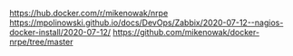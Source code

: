 https://hub.docker.com/r/mikenowak/nrpe 
https://mpolinowski.github.io/docs/DevOps/Zabbix/2020-07-12--nagios-docker-install/2020-07-12/
https://github.com/mikenowak/docker-nrpe/tree/master